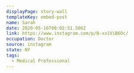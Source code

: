 ```yaml
---
displayPage: story-wall
templateKey: embed-post
name: Sarah
date: 2020-05-16T00:02:51.506Z
link: https://www.instagram.com/p/B-xx1ViB6Oc/
occupation: Doctor
source: instagram
state: NY
tags:
  - Medical Professional
---
```

